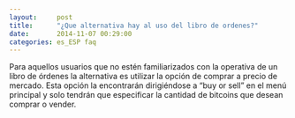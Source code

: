 ```yaml
---
layout:     post
title:      "¿Que alternativa hay al uso del libro de ordenes?"
date:       2014-11-07 00:29:00
categories: es_ESP faq
---
```



Para aquellos usuarios que no estén familiarizados con la operativa de un libro de órdenes la alternativa es utilizar la opción de comprar a precio de mercado. Esta opción la encontrarán dirigiéndose a “buy or sell”  en el menú principal y solo tendrán que especificar la cantidad de bitcoins que desean comprar o vender.